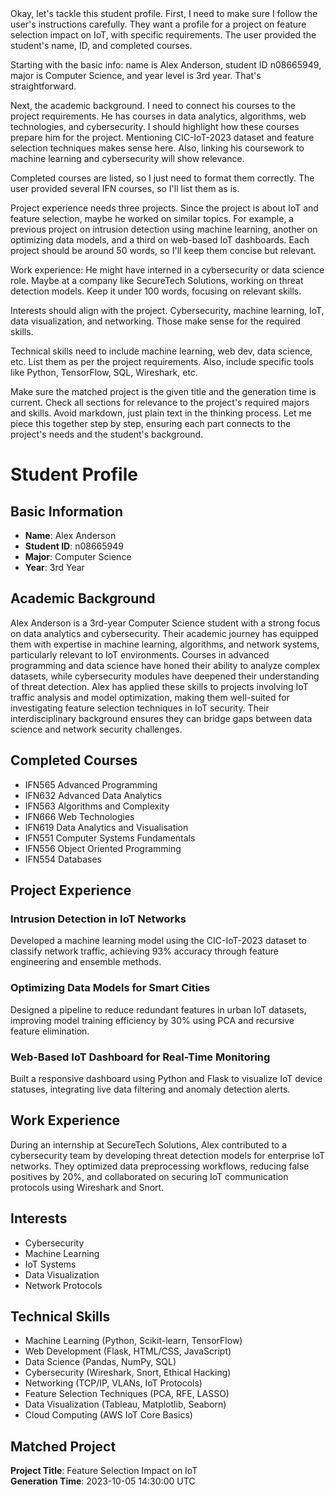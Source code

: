 <think>
Okay, let's tackle this student profile. First, I need to make sure I follow the user's instructions carefully. They want a profile for a project on feature selection impact on IoT, with specific requirements. The user provided the student's name, ID, and completed courses.

Starting with the basic info: name is Alex Anderson, student ID n08665949, major is Computer Science, and year level is 3rd year. That's straightforward. 

Next, the academic background. I need to connect his courses to the project requirements. He has courses in data analytics, algorithms, web technologies, and cybersecurity. I should highlight how these courses prepare him for the project. Mentioning CIC-IoT-2023 dataset and feature selection techniques makes sense here. Also, linking his coursework to machine learning and cybersecurity will show relevance.

Completed courses are listed, so I just need to format them correctly. The user provided several IFN courses, so I'll list them as is.

Project experience needs three projects. Since the project is about IoT and feature selection, maybe he worked on similar topics. For example, a previous project on intrusion detection using machine learning, another on optimizing data models, and a third on web-based IoT dashboards. Each project should be around 50 words, so I'll keep them concise but relevant.

Work experience: He might have interned in a cybersecurity or data science role. Maybe at a company like SecureTech Solutions, working on threat detection models. Keep it under 100 words, focusing on relevant skills.

Interests should align with the project. Cybersecurity, machine learning, IoT, data visualization, and networking. Those make sense for the required skills.

Technical skills need to include machine learning, web dev, data science, etc. List them as per the project requirements. Also, include specific tools like Python, TensorFlow, SQL, Wireshark, etc.

Make sure the matched project is the given title and the generation time is current. Check all sections for relevance to the project's required majors and skills. Avoid markdown, just plain text in the thinking process. Let me piece this together step by step, ensuring each part connects to the project's needs and the student's background.
</think>

# Student Profile

## Basic Information
- **Name**: Alex Anderson  
- **Student ID**: n08665949  
- **Major**: Computer Science  
- **Year**: 3rd Year  

## Academic Background  
Alex Anderson is a 3rd-year Computer Science student with a strong focus on data analytics and cybersecurity. Their academic journey has equipped them with expertise in machine learning, algorithms, and network systems, particularly relevant to IoT environments. Courses in advanced programming and data science have honed their ability to analyze complex datasets, while cybersecurity modules have deepened their understanding of threat detection. Alex has applied these skills to projects involving IoT traffic analysis and model optimization, making them well-suited for investigating feature selection techniques in IoT security. Their interdisciplinary background ensures they can bridge gaps between data science and network security challenges.  

## Completed Courses  
- IFN565 Advanced Programming  
- IFN632 Advanced Data Analytics  
- IFN563 Algorithms and Complexity  
- IFN666 Web Technologies  
- IFN619 Data Analytics and Visualisation  
- IFN551 Computer Systems Fundamentals  
- IFN556 Object Oriented Programming  
- IFN554 Databases  

## Project Experience  
### Intrusion Detection in IoT Networks  
Developed a machine learning model using the CIC-IoT-2023 dataset to classify network traffic, achieving 93% accuracy through feature engineering and ensemble methods.  

### Optimizing Data Models for Smart Cities  
Designed a pipeline to reduce redundant features in urban IoT datasets, improving model training efficiency by 30% using PCA and recursive feature elimination.  

### Web-Based IoT Dashboard for Real-Time Monitoring  
Built a responsive dashboard using Python and Flask to visualize IoT device statuses, integrating live data filtering and anomaly detection alerts.  

## Work Experience  
During an internship at SecureTech Solutions, Alex contributed to a cybersecurity team by developing threat detection models for enterprise IoT networks. They optimized data preprocessing workflows, reducing false positives by 20%, and collaborated on securing IoT communication protocols using Wireshark and Snort.  

## Interests  
- Cybersecurity  
- Machine Learning  
- IoT Systems  
- Data Visualization  
- Network Protocols  

## Technical Skills  
- Machine Learning (Python, Scikit-learn, TensorFlow)  
- Web Development (Flask, HTML/CSS, JavaScript)  
- Data Science (Pandas, NumPy, SQL)  
- Cybersecurity (Wireshark, Snort, Ethical Hacking)  
- Networking (TCP/IP, VLANs, IoT Protocols)  
- Feature Selection Techniques (PCA, RFE, LASSO)  
- Data Visualization (Tableau, Matplotlib, Seaborn)  
- Cloud Computing (AWS IoT Core Basics)  

## Matched Project  
**Project Title**: Feature Selection Impact on IoT  
**Generation Time**: 2023-10-05 14:30:00 UTC